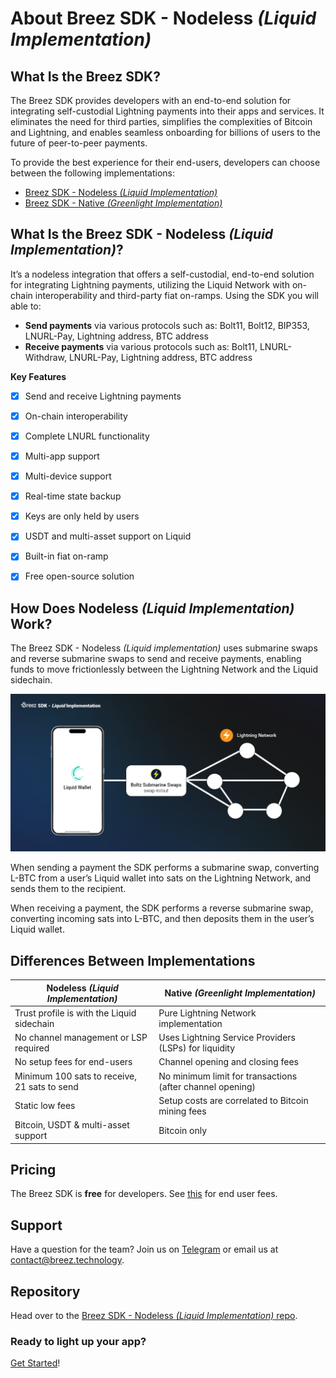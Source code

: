 # About Breez SDK - Nodeless *(Liquid Implementation)*

## **What Is the Breez SDK?**

The Breez SDK provides developers with an end-to-end solution for integrating self-custodial Lightning payments into their apps and services. It eliminates the need for third parties, simplifies the complexities of Bitcoin and Lightning, and enables seamless onboarding for billions of users to the future of peer-to-peer payments.

To provide the best experience for their end-users, developers can choose between the following implementations:

- [Breez SDK - Nodeless *(Liquid Implementation)*](https://sdk-doc-liquid.breez.technology/)
- [Breez SDK - Native *(Greenlight Implementation)*](https://sdk-doc.breez.technology/)


## **What Is the Breez SDK - Nodeless *(Liquid Implementation)*?**

It’s a nodeless integration that offers a self-custodial, end-to-end solution for integrating Lightning payments, utilizing the Liquid Network with on-chain interoperability and third-party fiat on-ramps. Using the SDK you will able to:
- **Send payments** via various protocols such as: Bolt11, Bolt12, BIP353, LNURL-Pay, Lightning address, BTC address
- **Receive payments** via various protocols such as: Bolt11, LNURL-Withdraw, LNURL-Pay, Lightning address, BTC address
  
**Key Features**

- [x] Send and receive Lightning payments 
- [x] On-chain interoperability
- [x] Complete LNURL functionality
- [x] Multi-app support
- [x] Multi-device support
- [x] Real-time state backup
- [x] Keys are only held by users
- [x] USDT and multi-asset support on Liquid
- [x] Built-in fiat on-ramp
- [x] Free open-source solution


## How Does Nodeless *(Liquid Implementation)* Work?

The Breez SDK - Nodeless *(Liquid implementation)* uses submarine swaps and reverse submarine swaps to send and receive payments, enabling funds to move frictionlessly between the Lightning Network and the Liquid sidechain.

![Breez SDK - Liquid](../images/BreezSDK_Liquid.png)

When sending a payment the SDK performs a submarine swap, converting L-BTC from a user’s Liquid wallet into sats on the Lightning Network, and sends them to the recipient. 

When receiving a payment, the SDK performs a reverse submarine swap, converting incoming sats into L-BTC, and then deposits them in the user’s Liquid wallet.


## **Differences Between Implementations**

| Nodeless *(Liquid Implementation)* | Native *(Greenlight Implementation)* |
| --- | --- |
| Trust profile is with the Liquid sidechain | Pure Lightning Network implementation |
| No channel management or LSP required | Uses Lightning Service Providers (LSPs) for liquidity |
| No setup fees for end-users | Channel opening and closing fees |
| Minimum 100 sats to receive, 21 sats to send | No minimum limit for transactions (after channel opening) |
| Static low fees | Setup costs are correlated to Bitcoin mining fees |
| Bitcoin, USDT & multi-asset support | Bitcoin only |

## Pricing

The Breez SDK is **free** for developers. 
See [this](https://sdk-doc-liquid.breez.technology/guide/end-user_fees.html) for end user fees.



## Support

Have a question for the team? Join us on [Telegram](https://t.me/breezsdk) or email us at <contact@breez.technology>.

## Repository

Head over to the [Breez SDK - Nodeless *(Liquid Implementation)* repo](https://github.com/breez/breez-sdk-liquid).


### Ready to light up your app? 

[Get Started](https://sdk-doc-liquid.breez.technology/guide/getting_started.html)!
